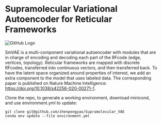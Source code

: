 # Supramolecular Variational Autoencoder for Reticular Frameworks

![GitHub Logo](/images/logo.png)

SmVAE is a multi-component variational autoencoder with modules that are in charge of encoding and decoding each part of the RFcode (edge, vertices, topology). Reticular frameworks are mapped with discrete RFcodes, transferred into continuous vectors, and then transferred back. To have the latent space organized around properties of interest, we add an extra component to the model that uses labeled data. The corresponding paper is published on Nature Machine Intelligence: https://doi.org/10.1038/s42256-020-00271-1.

Clone the repo, to generate a working environment, download minicond, and use environment.yml to update:
```
git clone git@github.com/zhenpengyao/Supramolecular_VAE
conda env update --file environment.yml
```
